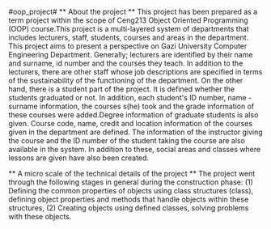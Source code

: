 #oop_project#
** About the project **
This project has been prepared as a term project within the scope of Ceng213 Object Oriented Programming (OOP) course.This project is a multi-layered system of departments that includes lecturers, staff, students, courses and areas in the department.
This project aims to present a perspective on Gazi University Computer Engineering Department.
Generally; lecturers are identified by their name and surname, id number and the courses they teach. In addition to the lecturers, there are other staff whose job descriptions are specified in terms of the sustainability of the functioning of the department.
On the other hand, there is a student part of the project. It is defined whether the students graduated or not. In addition, each student's ID number, name - surname information, the courses s(he) took and the grade information of these courses were added.Degree information of graduate students is also given. 
Course code, name, credit and location information of the courses given in the department are defined. The information of the instructor giving the course and the ID number of the student taking the course are also available in the system.
In addition to these, social areas and classes where lessons are given have also been created.

** A micro scale of the technical details of the project **
 The project went through the following stages in general during the construction phase: (1) Defining the common properties of objects using class structures (class), defining object properties and methods that handle objects within these structures, (2) Creating objects using defined classes, solving problems with these objects.



































